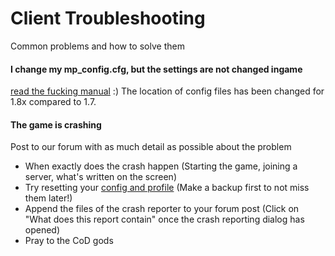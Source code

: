 # Client Troubleshooting

Common problems and how to solve them

#### I change my mp\_config.cfg, but the settings are not changed ingame

[read the fucking manual](/cod4x-client/config-files.md) :\) The location of config files has been changed for 1.8x compared to 1.7.

#### The game is crashing

Post to our forum with as much detail as possible about the problem

* When exactly does the crash happen \(Starting the game, joining a server, what's written on the screen\)
* Try resetting your [config and profile](/cod4x-client/config-files.md) \(Make a backup first to not miss them later!\)
* Append the files of the crash reporter to your forum post \(Click on "What does this report contain" once the crash reporting dialog has opened\)
* Pray to the CoD gods





